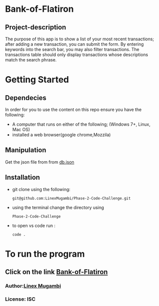 
# Bank-of-Flatiron

## Project-description
<p>The purpose of this app is to show a list of your most recent transactions; after adding a new transaction, you can submit the form. By entering keywords into the search bar, you may also filter transactions. The transactions table should only display transactions whose descriptions match the search phrase.<p>

# Getting Started
## Dependecies
In order for you to use the content on this repo ensure you have the following:

- A computer that runs on either of the following; (Windows 7+, Linux, Mac OS)
- installed a web browser(google chrome,Mozzila)
## Manipulation
Get the json file from from [db.json](https://docs.google.com/document/d/1EWN0qLfAWfgzO1N2P8H5WmrsTx0nMkhp3s-rXVESTNA/edit)

## Installation
- git clone using the following:

      git@github.com:LinexMugambi/Phase-2-Code-Challenge.git

- using the terminal change the directory using
 
      Phase-2-Code-Challenge
- to open vs code run :

      code .
# To run the program
## Click on the link [Bank-of-Flatiron]()

### Author:[Linex Mugambi](https://github.com/LinexMugambi)
### License: ISC

